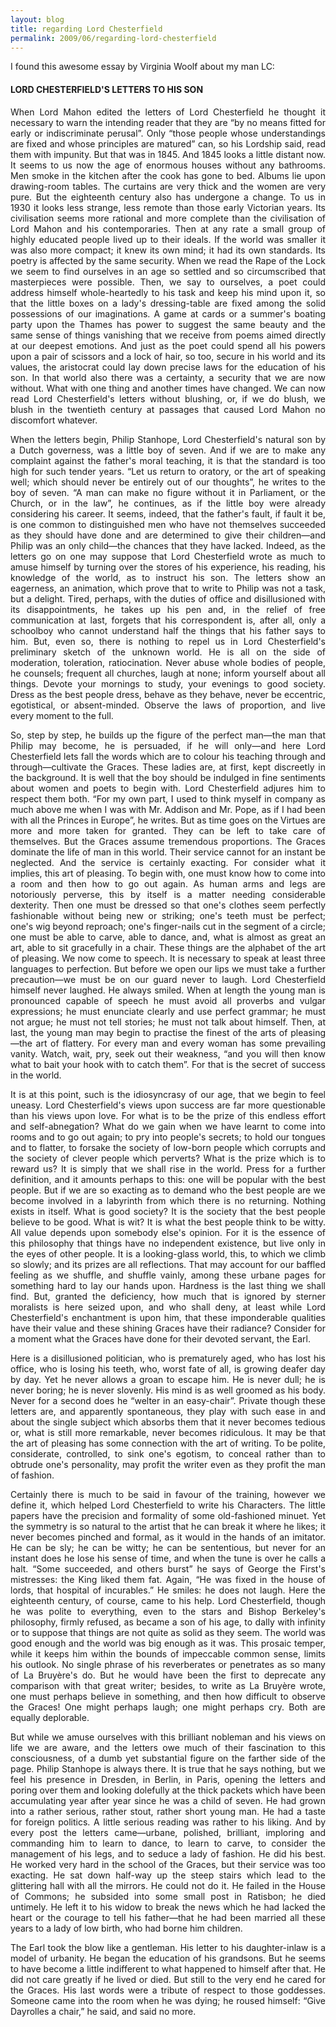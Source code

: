 ```yaml
---
layout: blog
title: regarding Lord Chesterfield
permalink: 2009/06/regarding-lord-chesterfield
---
```


<p>I found this awesome essay by Virginia Woolf about my man LC:</p>
<div align="justify" style="text-align:justify">
<h4>LORD CHESTERFIELD'S LETTERS TO HIS SON</h4>
<p>When Lord Mahon edited the letters of Lord Chesterfield he thought it necessary to warn the intending reader that they are “by no means fitted for early or indiscriminate perusal”. Only “those people whose understandings are fixed and whose principles are matured” can, so his Lordship said, read them with impunity. But that was in 1845. And 1845 looks a little distant now. It seems to us now the age of enormous houses without any bathrooms. Men smoke in the kitchen after the cook has gone to bed. Albums lie upon drawing-room tables. The curtains are very thick and the women are very pure. But the eighteenth century also has undergone a change. To us in 1930 it looks less strange, less remote than those early Victorian years. Its civilisation seems more rational and more complete than the civilisation of Lord Mahon and his contemporaries. Then at any rate a small group of highly educated people lived up to their ideals. If the world was smaller it was also more compact; it knew its own mind; it had its own standards. Its poetry is affected by the same security. When we read the Rape of the Lock we seem to find ourselves in an age so settled and so circumscribed that masterpieces were possible. Then, we say to ourselves, a poet could address himself whole-heartedly to his task and keep his mind upon it, so that the little boxes on a lady's dressing-table are fixed among the solid possessions of our imaginations. A game at cards or a summer's boating party upon the Thames has power to suggest the same beauty and the same sense of things vanishing that we receive from poems aimed directly at our deepest emotions. And just as the poet could spend all his powers upon a pair of scissors and a lock of hair, so too, secure in his world and its values, the aristocrat could lay down precise laws for the education of his son. In that world also there was a certainty, a security that we are now without. What with one thing and another times have changed. We can now read Lord Chesterfield's letters without blushing, or, if we do blush, we blush in the twentieth century at passages that caused Lord Mahon no discomfort whatever.</p>
<p>When the letters begin, Philip Stanhope, Lord Chesterfield's natural son by a Dutch governess, was a little boy of seven. And if we are to make any complaint against the father's moral teaching, it is that the standard is too high for such tender years. “Let us return to oratory, or the art of speaking well; which should never be entirely out of our thoughts”, he writes to the boy of seven. “A man can make no figure without it in Parliament, or the Church, or in the law”, he continues, as if the little boy were already considering his career. It seems, indeed, that the father's fault, if fault it be, is one common to distinguished men who have not themselves succeeded as they should have done and are determined to give their children—and Philip was an only child—the chances that they have lacked. Indeed, as the letters go on one may suppose that Lord Chesterfield wrote as much to amuse himself by turning over the stores of his experience, his reading, his knowledge of the world, as to instruct his son. The letters show an eagerness, an animation, which prove that to write to Philip was not a task, but a delight. Tired, perhaps, with the duties of office and disillusioned with its disappointments, he takes up his pen and, in the relief of free communication at last, forgets that his correspondent is, after all, only a schoolboy who cannot understand half the things that his father says to him. But, even so, there is nothing to repel us in Lord Chesterfield's preliminary sketch of the unknown world. He is all on the side of moderation, toleration, ratiocination. Never abuse whole bodies of people, he counsels; frequent all churches, laugh at none; inform yourself about all things. Devote your mornings to study, your evenings to good society. Dress as the best people dress, behave as they behave, never be eccentric, egotistical, or absent-minded. Observe the laws of proportion, and live every moment to the full.</p>
<p>So, step by step, he builds up the figure of the perfect man—the man that Philip may become, he is persuaded, if he will only—and here Lord Chesterfield lets fall the words which are to colour his teaching through and through—cultivate the Graces. These ladies are, at first, kept discreetly in the background. It is well that the boy should be indulged in fine sentiments about women and poets to begin with. Lord Chesterfield adjures him to respect them both. “For my own part, I used to think myself in company as much above me when I was with Mr. Addison and Mr. Pope, as if I had been with all the Princes in Europe”, he writes. But as time goes on the Virtues are more and more taken for granted. They can be left to take care of themselves. But the Graces assume tremendous proportions. The Graces dominate the life of man in this world. Their service cannot for an instant be neglected. And the service is certainly exacting. For consider what it implies, this art of pleasing. To begin with, one must know how to come into a room and then how to go out again. As human arms and legs are notoriously perverse, this by itself is a matter needing considerable dexterity. Then one must be dressed so that one's clothes seem perfectly fashionable without being new or striking; one's teeth must be perfect; one's wig beyond reproach; one's finger-nails cut in the segment of a circle; one must be able to carve, able to dance, and, what is almost as great an art, able to sit gracefully in a chair. These things are the alphabet of the art of pleasing. We now come to speech. It is necessary to speak at least three languages to perfection. But before we open our lips we must take a further precaution—we must be on our guard never to laugh. Lord Chesterfield himself never laughed. He always smiled. When at length the young man is pronounced capable of speech he must avoid all proverbs and vulgar expressions; he must enunciate clearly and use perfect grammar; he must not argue; he must not tell stories; he must not talk about himself. Then, at last, the young man may begin to practise the finest of the arts of pleasing—the art of flattery. For every man and every woman has some prevailing vanity. Watch, wait, pry, seek out their weakness, “and you will then know what to bait your hook with to catch them”. For that is the secret of success in the world.</p>
<p>It is at this point, such is the idiosyncrasy of our age, that we begin to feel uneasy. Lord Chesterfield's views upon success are far more questionable than his views upon love. For what is to be the prize of this endless effort and self-abnegation? What do we gain when we have learnt to come into rooms and to go out again; to pry into people's secrets; to hold our tongues and to flatter, to forsake the society of low-born people which corrupts and the society of clever people which perverts? What is the prize which is to reward us? It is simply that we shall rise in the world. Press for a further definition, and it amounts perhaps to this: one will be popular with the best people. But if we are so exacting as to demand who the best people are we become involved in a labyrinth from which there is no returning. Nothing exists in itself. What is good society? It is the society that the best people believe to be good. What is wit? It is what the best people think to be witty. All value depends upon somebody else's opinion. For it is the essence of this philosophy that things have no independent existence, but live only in the eyes of other people. It is a looking-glass world, this, to which we climb so slowly; and its prizes are all reflections. That may account for our baffled feeling as we shuffle, and shuffle vainly, among these urbane pages for something hard to lay our hands upon. Hardness is the last thing we shall find. But, granted the deficiency, how much that is ignored by sterner moralists is here seized upon, and who shall deny, at least while Lord Chesterfield's enchantment is upon him, that these imponderable qualities have their value and these shining Graces have their radiance? Consider for a moment what the Graces have done for their devoted servant, the Earl.</p>
<p>Here is a disillusioned politician, who is prematurely aged, who has lost his office, who is losing his teeth, who, worst fate of all, is growing deafer day by day. Yet he never allows a groan to escape him. He is never dull; he is never boring; he is never slovenly. His mind is as well groomed as his body. Never for a second does he “welter in an easy-chair”. Private though these letters are, and apparently spontaneous, they play with such ease in and about the single subject which absorbs them that it never becomes tedious or, what is still more remarkable, never becomes ridiculous. It may be that the art of pleasing has some connection with the art of writing. To be polite, considerate, controlled, to sink one's egotism, to conceal rather than to obtrude one's personality, may profit the writer even as they profit the man of fashion.</p>
<p>Certainly there is much to be said in favour of the training, however we define it, which helped Lord Chesterfield to write his Characters. The little papers have the precision and formality of some old-fashioned minuet. Yet the symmetry is so natural to the artist that he can break it where he likes; it never becomes pinched and formal, as it would in the hands of an imitator. He can be sly; he can be witty; he can be sententious, but never for an instant does he lose his sense of time, and when the tune is over he calls a halt. “Some succeeded, and others burst” he says of George the First's mistresses: the King liked them fat. Again, “He was fixed in the house of lords, that hospital of incurables.” He smiles: he does not laugh. Here the eighteenth century, of course, came to his help. Lord Chesterfield, though he was polite to everything, even to the stars and Bishop Berkeley's philosophy, firmly refused, as became a son of his age, to dally with infinity or to suppose that things are not quite as solid as they seem. The world was good enough and the world was big enough as it was. This prosaic temper, while it keeps him within the bounds of impeccable common sense, limits his outlook. No single phrase of his reverberates or penetrates as so many of La Bruyère's do. But he would have been the first to deprecate any comparison with that great writer; besides, to write as La Bruyère wrote, one must perhaps believe in something, and then how difficult to observe the Graces! One might perhaps laugh; one might perhaps cry. Both are equally deplorable.</p>
<p>But while we amuse ourselves with this brilliant nobleman and his views on life we are aware, and the letters owe much of their fascination to this consciousness, of a dumb yet substantial figure on the farther side of the page. Philip Stanhope is always there. It is true that he says nothing, but we feel his presence in Dresden, in Berlin, in Paris, opening the letters and poring over them and looking dolefully at the thick packets which have been accumulating year after year since he was a child of seven. He had grown into a rather serious, rather stout, rather short young man. He had a taste for foreign politics. A little serious reading was rather to his liking. And by every post the letters came—urbane, polished, brilliant, imploring and commanding him to learn to dance, to learn to carve, to consider the management of his legs, and to seduce a lady of fashion. He did his best. He worked very hard in the school of the Graces, but their service was too exacting. He sat down half-way up the steep stairs which lead to the glittering hall with all the mirrors. He could not do it. He failed in the House of Commons; he subsided into some small post in Ratisbon; he died untimely. He left it to his widow to break the news which he had lacked the heart or the courage to tell his father—that he had been married all these years to a lady of low birth, who had borne him children.</p>
<p>The Earl took the blow like a gentleman. His letter to his daughter-inlaw is a model of urbanity. He began the education of his grandsons. But he seems to have become a little indifferent to what happened to himself after that. He did not care greatly if he lived or died. But still to the very end he cared for the Graces. His last words were a tribute of respect to those goddesses. Someone came into the room when he was dying; he roused himself: “Give Dayrolles a chair,” he said, and said no more.</p>
</div>
